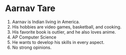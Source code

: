 # Aarnav Tare

1. Aarnav is Indian living in America. 
2. His hobbies are video games, basketball, and cooking. 
3. His favorite book is outlier, and he also loves anime. 
4. AP Computer Science
5. He wants to develop his skills in every aspect. 
6. No strong opinions. 
